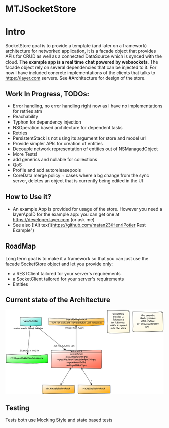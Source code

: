 # MTJSocketStore

# Intro
SocketStore goal is to provide a template (and later on a  framework) architecture for networked application, it is a facade object that provides APIs for CRUD as well as a connected DataSource which is synced with the cloud. **The example app is a real time chat powered by websockets**.
The facade object rely on several dependencies that can be injected to it. For now I have included concrete implementations of the clients that talks to https://layer.com servers. See #Architecture for design of the store.

## Work In Progress, TODOs:
- Error handling, no error handling right now as I have no implementations for retries atm
- Reachability
- Typhon for dependency injection
- NSOperation based architecture for dependent tasks
- Retries
- PersistentStack is not using its argument for store and model url
- Provide simpler APIs for creation of entities
- Decouple network representation of entities out of NSManagedObject
- More Tests!
- add generics and nullable for collections
- QoS
- Profile and add autoreleasepools
- CoreData merge policy + cases where a bg change from the sync server, deletes an object that is currently being edited in the UI

## How to Use it?
- An example App is provided for usage of the store. However you need a layerAppID for the example app: you can get one at https://developer.layer.com (or ask me)
- See also [!Alt text](https://github.com/matan23/HenriPotier Rest Example")

## RoadMap
Long term goal is to make it a framework so that you can just use the facade SocketStore object and let you provide only:
- a RESTClient tailored for your server's requirements
- a SocketClient tailored for your server's requirements
- Entities

## Current state of the Architecture
![Alt text](/wiki/SocketStoreArchitecture.png?raw=true "SocketStoreArchitecture")

## Testing
Tests both use Mocking Style and state based tests
